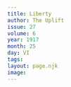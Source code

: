 ```yaml
---
title: Liberty
author: The Uplift
issue: 27
volume: 6
year: 1917
month: 25
day: VI
tags:
layout: page.njk
image:
---
```


